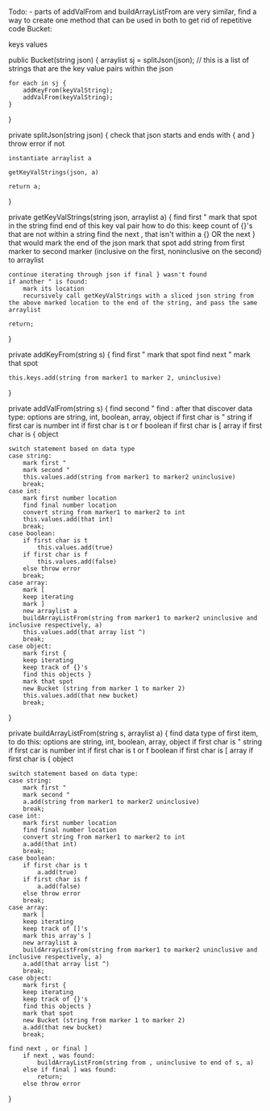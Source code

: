 Todo:
    - parts of addValFrom and buildArrayListFrom are very similar, find a way to create one method that can be used in both to get rid of repetitive code
Bucket:

keys
values

public Bucket(string json) {
    arraylist sj = splitJson(json); // this is a list of strings that are the key value pairs within the json

    for each in sj {
        addKeyFrom(keyValString);
        addValFrom(keyValString);
    }
}

private splitJson(string json) {
    check that json starts and ends with { and }
        throw error if not

    instantiate arraylist a

    getKeyValStrings(json, a)
    
    return a;    
}

private getKeyValStrings(string json, arraylist a) {
    find first "
        mark that spot in the string
    find end of this key val pair
        how to do this:
        keep count of {}'s that are not within a string
        find the next , that isn't within a {} OR the next } that would mark the end of the json
        mark that spot
    add string from first marker to second marker (inclusive on the first, noninclusive on the second) to arraylist

    continue iterating through json if final } wasn't found
    if another " is found:
        mark its location
        recursively call getKeyValStrings with a sliced json string from the above marked location to the end of the string, and pass the same arraylist
    
    return;
}

private addKeyFrom(string s) {
    find first "
        mark that spot
    find next "
        mark that spot
    
    this.keys.add(string from marker1 to marker 2, uninclusive)
}

private addValFrom(string s) {
    find second "
    find : after that
    discover data type:
        options are string, int, boolean, array, object
        if first char is "
            string
        if first car is number
            int
        if first char is t or f
            boolean
        if first char is [
            array
        if first char is {
            object

    switch statement based on data type
    case string:
        mark first "
        mark second "
        this.values.add(string from marker1 to marker2 uninclusive)
        break;
    case int:
        mark first number location
        find final number location
        convert string from marker1 to marker2 to int
        this.values.add(that int)
        break;
    case boolean:
        if first char is t
            this.values.add(true)
        if first char is f
            this.values.add(false)
        else throw error
        break;
    case array:
        mark [
        keep iterating
        mark ]
        new arraylist a
        buildArrayListFrom(string from marker1 to marker2 uninclusive and inclusive respectively, a)
        this.values.add(that array list ^)
        break;
    case object:
        mark first {
        keep iterating
        keep track of {}'s
        find this objects }
        mark that spot
        new Bucket (string from marker 1 to marker 2)
        this.values.add(that new bucket)
        break;
}

private buildArrayListFrom(string s, arraylist a) {
    find data type of first item, to do this:
        options are string, int, boolean, array, object
        if first char is "
            string
        if first car is number
            int
        if first char is t or f
            boolean
        if first char is [
            array
        if first char is {
            object
        
    switch statement based on data type:
    case string:
        mark first "
        mark second "
        a.add(string from marker1 to marker2 uninclusive)
        break;
    case int:
        mark first number location
        find final number location
        convert string from marker1 to marker2 to int
        a.add(that int)
        break;
    case boolean:
        if first char is t
            a.add(true)
        if first char is f
            a.add(false)
        else throw error
        break;
    case array:
        mark [
        keep iterating
        keep track of []'s
        mark this array's ]
        new arraylist a
        buildArrayListFrom(string from marker1 to marker2 uninclusive and inclusive respectively, a)
        a.add(that array list ^)
        break;
    case object:
        mark first {
        keep iterating
        keep track of {}'s
        find this objects }
        mark that spot
        new Bucket (string from marker 1 to marker 2)
        a.add(that new bucket)
        break;
    
    find next , or final ]
        if next , was found:
            buildArrayListFrom(string from , uninclusive to end of s, a)
        else if final ] was found:
            return;
        else throw error
}